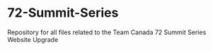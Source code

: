 # 72-Summit-Series

Repository for all files related to the Team Canada 72 Summit Series Website Upgrade 
